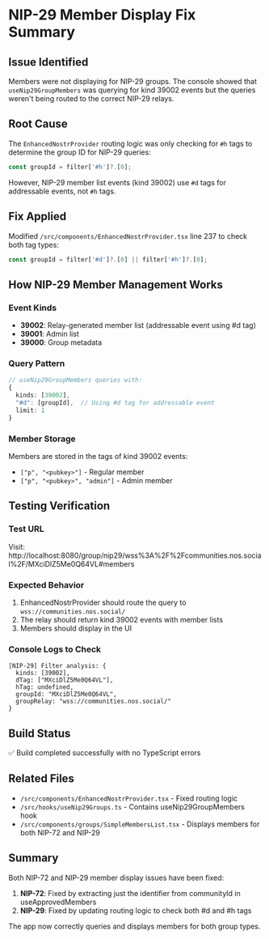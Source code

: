 # NIP-29 Member Display Fix Summary

## Issue Identified
Members were not displaying for NIP-29 groups. The console showed that `useNip29GroupMembers` was querying for kind 39002 events but the queries weren't being routed to the correct NIP-29 relays.

## Root Cause
The `EnhancedNostrProvider` routing logic was only checking for `#h` tags to determine the group ID for NIP-29 queries:
```typescript
const groupId = filter['#h']?.[0];
```

However, NIP-29 member list events (kind 39002) use `#d` tags for addressable events, not `#h` tags.

## Fix Applied
Modified `/src/components/EnhancedNostrProvider.tsx` line 237 to check both tag types:
```typescript
const groupId = filter['#d']?.[0] || filter['#h']?.[0];
```

## How NIP-29 Member Management Works

### Event Kinds
- **39002**: Relay-generated member list (addressable event using #d tag)
- **39001**: Admin list
- **39000**: Group metadata

### Query Pattern
```typescript
// useNip29GroupMembers queries with:
{
  kinds: [39002],
  "#d": [groupId],  // Using #d tag for addressable event
  limit: 1
}
```

### Member Storage
Members are stored in the tags of kind 39002 events:
- `["p", "<pubkey>"]` - Regular member
- `["p", "<pubkey>", "admin"]` - Admin member

## Testing Verification

### Test URL
Visit: http://localhost:8080/group/nip29/wss%3A%2F%2Fcommunities.nos.social%2F/MXciDlZ5Me0Q64VL#members

### Expected Behavior
1. EnhancedNostrProvider should route the query to `wss://communities.nos.social/`
2. The relay should return kind 39002 events with member lists
3. Members should display in the UI

### Console Logs to Check
```
[NIP-29] Filter analysis: {
  kinds: [39002],
  dTag: ["MXciDlZ5Me0Q64VL"],
  hTag: undefined,
  groupId: "MXciDlZ5Me0Q64VL",
  groupRelay: "wss://communities.nos.social/"
}
```

## Build Status
✅ Build completed successfully with no TypeScript errors

## Related Files
- `/src/components/EnhancedNostrProvider.tsx` - Fixed routing logic
- `/src/hooks/useNip29Groups.ts` - Contains useNip29GroupMembers hook
- `/src/components/groups/SimpleMembersList.tsx` - Displays members for both NIP-72 and NIP-29

## Summary
Both NIP-72 and NIP-29 member display issues have been fixed:
1. **NIP-72**: Fixed by extracting just the identifier from communityId in useApprovedMembers
2. **NIP-29**: Fixed by updating routing logic to check both #d and #h tags

The app now correctly queries and displays members for both group types.